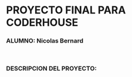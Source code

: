 <H1>PROYECTO FINAL PARA CODERHOUSE</H1>

<H3>ALUMNO: Nicolas Bernard</H3>
<br>
<h3 style:texta-align: center>DESCRIPCION DEL PROYECTO:</h3>